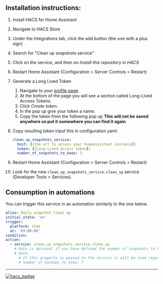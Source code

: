 ## Installation instructions:

1. Install HACS for Home Assistant
2. Navigate to HACS Store
3. Under the Integrations tab, click the add button (the one with a plus sign)
4. Search for "Clean up snapshots service"
5. Click on the service, and then on _Install this repository in HACS_
6. Restart Home Assistant (Configuration > Server Controls > Restart)
7. Generate a Long Lived Token
    1. Navigate to your [profile page](https://www.home-assistant.io/docs/authentication/#your-account-profile).
    1. At the bottom of the page you will see a section called Long-Lived Access Tokens.
    1. Click _Create token_.
    1. In the pop up give your token a name.
    1. Copy the token from the following pop up **This will not be saved anywhere so put it somewhere you can find it again**
8. Copy resulting token input this in configuration.yaml:

   ```yaml
   clean_up_snapshots_service:
     host: {{the url to access your homeassistant instance}}
     token: {{Long-Lived Access token}}
     number_of_snapshots_to_keep: 3
   ```

9. Restart Home Assistant (Configuration > Server Controls > Restart)
10. Look for the new `clean_up_snapshots_service.clean_up` service (Developer Tools > Services).

## Consumption in automations
You can trigger this service in an automation similarly to the one below.
```yaml
alias: Daily snapshot clean up
initial_state: 'on'
trigger: 
  platform: time
  at: '03:00:00'
condition:
action:
  - service: clean_up_snapshots_service.clean_up
    # Data is optional if you have defined the number of snapshots to keep in the configuration.yaml.
    # data:
      # If this property is passed to the service it will be used regardless of what you have in the configuration.yaml
      # number_of_backups_to_keep: 7
```
---
[![hacs_badge](https://img.shields.io/badge/HACS-Default-orange.svg)](https://github.com/custom-components/hacs)


